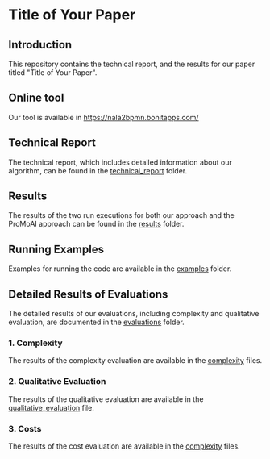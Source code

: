 # Title of Your Paper

## Introduction
This repository contains the technical report, and the results for our paper titled "Title of Your Paper". 

## Online tool
Our tool is available in <a href="https://nala2bpmn.bonitapps.com/">https://nala2bpmn.bonitapps.com/</a>

## Technical Report
The technical report, which includes detailed information about our algorithm, can be found in the [technical_report](technical_report/) folder.

## Results
The results of the two run executions for both our approach and the ProMoAI approach can be found in the [results](results/) folder.

## Running Examples
Examples for running the code are available in the [examples](examples/) folder.

## Detailed Results of Evaluations
The detailed results of our evaluations, including complexity and qualitative evaluation, are documented in the [evaluations](evaluations/) folder.

### 1. Complexity
The results of the complexity evaluation are available in the [complexity](evaluations/complexity/) files.

### 2. Qualitative Evaluation
The results of the qualitative evaluation are available in the [qualitative_evaluation](evaluations/qualitative_evaluation.xlsx) file.

### 3. Costs
The results of the cost evaluation are available in the [complexity](evaluations/cost/) files.